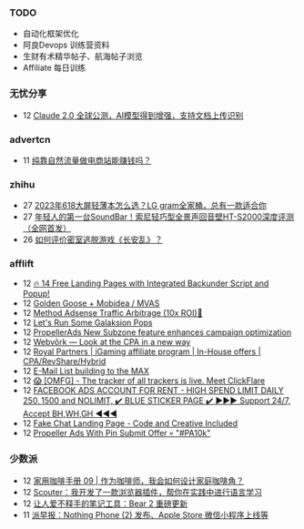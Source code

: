 ### TODO
-  自动化框架优化
-  阿良Devops 训练营资料
-  生财有术精华帖子、航海帖子浏览
-  Affiliate 每日训练

### 无忧分享
<!-- ruyo:START -->
-  12 [Claude 2.0 全球公测，AI模型得到增强，支持文档上传识别](https://51.ruyo.net/18428.html)<!-- ruyo:END -->

### advertcn
<!-- advertcn:START -->
-  11 [纯靠自然流量做电商站能赚钱吗？](https://www.advertcn.com/forum.php?mod=viewthread&tid=111169)<!-- advertcn:END -->

### zhihu
<!-- zhihu:START -->
-  27 [2023年618大屏轻薄本怎么选？LG gram全家桶，总有一款适合你](http://zhuanlan.zhihu.com/p/632641888?utm_campaign=rss&utm_medium=rss&utm_source=rss&utm_content=title)
-  27 [年轻人的第一台SoundBar！索尼轻巧型全景声回音壁HT-S2000深度评测（全网首发）](http://zhuanlan.zhihu.com/p/630990296?utm_campaign=rss&utm_medium=rss&utm_source=rss&utm_content=title)
-  26 [如何评价密室逃脱游戏《长安乱》？](http://www.zhihu.com/question/563950552/answer/3045961312?utm_campaign=rss&utm_medium=rss&utm_source=rss&utm_content=title)<!-- zhihu:END -->

### afflift
<!-- afflift:START -->
-  12 [🔥 14 Free Landing Pages with Integrated Backunder Script and Popup!](https://afflift.com/f/threads/%F0%9F%94%A5-14-free-landing-pages-with-integrated-backunder-script-and-popup.10816/?utm_source=rss&utm_medium=rss)
-  12 [Golden Goose + Mobidea / MVAS](https://afflift.com/f/threads/golden-goose-mobidea-mvas.11107/?utm_source=rss&utm_medium=rss)
-  12 [Method Adsense Traffic Arbitrage &lpar;10x ROI&rpar;🚀](https://afflift.com/f/threads/method-adsense-traffic-arbitrage-10x-roi-%F0%9F%9A%80.11268/?utm_source=rss&utm_medium=rss)
-  12 [Let&#39;s Run Some Galaksion Pops](https://afflift.com/f/threads/lets-run-some-galaksion-pops.11251/?utm_source=rss&utm_medium=rss)
-  12 [PropellerAds New Subzone feature enhances campaign optimization](https://afflift.com/f/threads/propellerads-new-subzone-feature-enhances-campaign-optimization.11221/?utm_source=rss&utm_medium=rss)
-  12 [Webvõrk — Look at the CPA in a new way](https://afflift.com/f/threads/webv%C3%B5rk-%E2%80%94-look-at-the-cpa-in-a-new-way.2820/?utm_source=rss&utm_medium=rss)
-  12 [Royal Partners | iGaming affiliate program | In-House offers | CPA/RevShare/Hybrid](https://afflift.com/f/threads/royal-partners-igaming-affiliate-program-in-house-offers-cpa-revshare-hybrid.10011/?utm_source=rss&utm_medium=rss)
-  12 [E-Mail List building to the MAX](https://afflift.com/f/threads/e-mail-list-building-to-the-max.11019/?utm_source=rss&utm_medium=rss)
-  12 [😱 [OMFG] - The tracker of all trackers is live. Meet ClickFlare](https://afflift.com/f/threads/%F0%9F%98%B1-omfg-the-tracker-of-all-trackers-is-live-meet-clickflare.9851/?utm_source=rss&utm_medium=rss)
-  12 [FACEBOOK ADS ACCOUNT FOR RENT - HIGH SPEND LIMIT DAILY 250$, 1500$ and NOLIMIT, ✔️ BLUE STICKER PAGE ✔️ ▶️▶️▶️ Support 24/7, Accept BH,WH,GH ◀️◀️◀️](https://afflift.com/f/threads/facebook-ads-account-for-rent-high-spend-limit-daily-250-1500-and-nolimit-%E2%9C%94%EF%B8%8F-blue-sticker-page-%E2%9C%94%EF%B8%8F-%E2%96%B6%EF%B8%8F%E2%96%B6%EF%B8%8F%E2%96%B6%EF%B8%8F-support-24-7-accept-bh-wh-gh-%E2%97%80%EF%B8%8F%E2%97%80%EF%B8%8F%E2%97%80%EF%B8%8F.11267/?utm_source=rss&utm_medium=rss)
-  12 [Fake Chat Landing Page - Code and Creative Included](https://afflift.com/f/threads/fake-chat-landing-page-code-and-creative-included.3884/?utm_source=rss&utm_medium=rss)
-  12 [Propeller Ads With Pin Submit Offer 💀 &quot;#PA10k&quot;](https://afflift.com/f/threads/propeller-ads-with-pin-submit-offer-%F0%9F%92%80-pa10k.8917/?utm_source=rss&utm_medium=rss)<!-- afflift:END -->

### 少数派
<!-- sspai:START -->
-  12 [家用咖啡手册 09 | 作为咖啡师，我会如何设计家庭咖啡角？](https://sspai.com/post/80948)
-  12 [Scouter：我开发了一款浏览器插件，帮你在实践中进行语言学习](https://sspai.com/post/80529)
-  12 [让人爱不释手的笔记工具：Bear 2 重磅更新](https://sspai.com/post/80871)
-  11 [派早报：Nothing Phone &lpar;2&rpar; 发布、Apple Store 微信小程序上线等](https://sspai.com/post/81058)<!-- sspai:END -->
